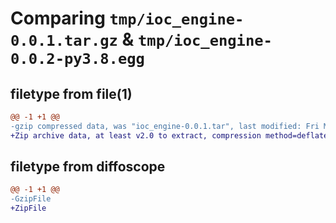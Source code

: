 # Comparing `tmp/ioc_engine-0.0.1.tar.gz` & `tmp/ioc_engine-0.0.2-py3.8.egg`

## filetype from file(1)

```diff
@@ -1 +1 @@
-gzip compressed data, was "ioc_engine-0.0.1.tar", last modified: Fri May 26 10:31:22 2023, max compression
+Zip archive data, at least v2.0 to extract, compression method=deflate
```

## filetype from diffoscope

```diff
@@ -1 +1 @@
-GzipFile
+ZipFile
```

